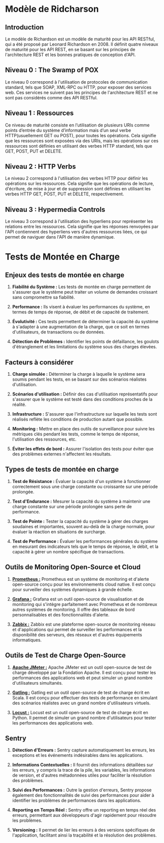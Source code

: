 
# Modèle de Ridcharson




## Introduction

Le modèle de Richardson est un modèle de maturité pour les API RESTful, qui a été proposé par Leonard Richardson en 2008. Il définit quatre niveaux de maturité pour les API REST, en se basant sur les principes de l'architecture REST et les bonnes pratiques de conception d'API.

## Niveau 0 : The Swamp of POX

Le niveau 0 correspond à l'utilisation de protocoles de communication standard, tels que SOAP, XML-RPC ou HTTP, pour exposer des services web. Ces services ne suivent pas les principes de l'architecture REST et ne sont pas considérés comme des API RESTful.

## Niveau 1 : Ressources

Ce niveau de maturité consiste en l’utilisation de plusieurs URIs comme points d’entrée du système d’information mais d’un seul verbe HTTP(usuellement GET ou POST), pour toutes les opérations. Cela signifie que les ressources sont exposées via des URIs, mais les opérations sur ces ressources sont définies en utilisant des verbes HTTP standard, tels que GET, POST, PUT et DELETE.

## Niveau 2 : HTTP Verbs

Le niveau 2 correspond à l'utilisation des verbes HTTP pour définir les opérations sur les ressources. Cela signifie que les opérations de lecture, d'écriture, de mise à jour et de suppression sont définies en utilisant les verbes HTTP GET, POST, PUT et DELETE, respectivement.

## Niveau 3 : Hypermedia Controls

Le niveau 3 correspond à l'utilisation des hyperliens pour représenter les relations entre les ressources. Cela signifie que les réponses renvoyées par l'API contiennent des hyperliens vers d'autres ressources liées, ce qui permet de naviguer dans l'API de manière dynamique.


# Tests de Montée en Charge

## Enjeux des tests de montée en charge

1. **Fiabilité du Système :** Les tests de montée en charge permettent de s'assurer que le système peut traiter un volume de demandes croissant sans compromettre sa fiabilité.

2. **Performance :** Ils visent à évaluer les performances du système, en termes de temps de réponse, de débit et de capacité de traitement.

3. **Évolutivité :** Ces tests permettent de déterminer la capacité du système à s'adapter à une augmentation de la charge, que ce soit en termes d'utilisateurs, de transactions ou de données.

4. **Détection de Problèmes :** Identifier les points de défaillance, les goulots d'étranglement et les limitations du système sous des charges élevées.

## Facteurs à considérer

1. **Charge simulée :** Déterminer la charge à laquelle le système sera soumis pendant les tests, en se basant sur des scénarios réalistes d'utilisation.

2. **Scénarios d'utilisation :** Définir des cas d'utilisation représentatifs pour s'assurer que le système est testé dans des conditions proches de la réalité.

3. **Infrastructure :** S'assurer que l'infrastructure sur laquelle les tests sont réalisés reflète les conditions de production autant que possible.

4. **Monitoring :** Mettre en place des outils de surveillance pour suivre les métriques clés pendant les tests, comme le temps de réponse, l'utilisation des ressources, etc.

5. **Éviter les effets de bord :** Assurer l'isolation des tests pour éviter que des problèmes externes n'affectent les résultats.

## Types de tests de montée en charge

1. **Test de Résistance :** Évaluer la capacité d'un système à fonctionner correctement sous une charge constante ou croissante sur une période prolongée.

2. **Test d'Endurance :** Mesurer la capacité du système à maintenir une charge constante sur une période prolongée sans perte de performance.

3. **Test de Pointe :** Tester la capacité du système à gérer des charges soudaines et importantes, souvent au-delà de la charge normale, pour évaluer la réaction en situations de surcharge.

4. **Test de Performance :** Évaluer les performances générales du système en mesurant des indicateurs tels que le temps de réponse, le débit, et la capacité à gérer un nombre spécifique de transactions.

## Outils de Monitoring Open-Source et Cloud

1. **[Prometheus :](https://prometheus.io/)** Prometheus est un système de monitoring et d'alerte open-source conçu pour les environnements cloud native. Il est conçu pour surveiller des systèmes dynamiques à grande échelle.

2. **[Grafana :](https://grafana.com/)** Grafana est un outil open-source de visualisation et de monitoring qui s'intègre parfaitement avec Prometheus et de nombreux autres systèmes de monitoring. Il offre des tableaux de bord personnalisables et des fonctionnalités d'alerte.

3. **[Zabbix :](https://www.zabbix.com/)** Zabbix est une plateforme open-source de monitoring réseau et d'applications qui permet de surveiller les performances et la disponibilité des serveurs, des réseaux et d'autres équipements informatiques.

## Outils de Test de Charge Open-Source

1. **[Apache JMeter :](https://jmeter.apache.org/)** Apache JMeter est un outil open-source de test de charge développé par la Fondation Apache. Il est conçu pour tester les performances des applications web et peut simuler un grand nombre d'utilisateurs simultanés.

2. **[Gatling :](https://gatling.io/)** Gatling est un outil open-source de test de charge écrit en Scala. Il est conçu pour effectuer des tests de performance en simulant des scénarios réalistes avec un grand nombre d'utilisateurs virtuels.

3. **[Locust :](https://locust.io/)** Locust est un outil open-source de test de charge écrit en Python. Il permet de simuler un grand nombre d'utilisateurs pour tester les performances des applications web.

## Sentry

1. **Détection d'Erreurs :** Sentry capture automatiquement les erreurs, les exceptions et les événements indésirables dans les applications.

2. **Informations Contextuelles :** Il fournit des informations détaillées sur les erreurs, y compris la trace de la pile, les variables, les informations de version, et d'autres métadonnées utiles pour faciliter la résolution des problèmes.

3. **Suivi des Performances :** Outre la gestion d'erreurs, Sentry propose également des fonctionnalités de suivi des performances pour aider à identifier les problèmes de performances dans les applications.

4. **Reporting en Temps Réel :** Sentry offre un reporting en temps réel des erreurs, permettant aux développeurs d'agir rapidement pour résoudre les problèmes.

5. **Versioning :** Il permet de lier les erreurs à des versions spécifiques de l'application, facilitant ainsi la traçabilité et la résolution des problèmes.

